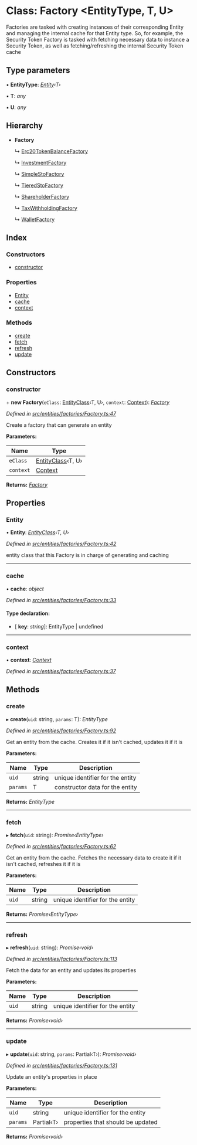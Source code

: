 # Class: Factory <**EntityType, T, U**>

Factories are tasked with creating instances of their corresponding Entity and managing the internal cache for that Entity type.
So, for example, the Security Token Factory is tasked with fetching necessary data to instance a Security Token,
as well as fetching/refreshing the internal Security Token cache

## Type parameters

▪ **EntityType**: *[Entity](entities.entity.md)‹T›*

▪ **T**: *any*

▪ **U**: *any*

## Hierarchy

* **Factory**

  ↳ [Erc20TokenBalanceFactory](entities.factories.erc20tokenbalancefactory.md)

  ↳ [InvestmentFactory](entities.factories.investmentfactory.md)

  ↳ [SimpleStoFactory](entities.factories.simplestofactory.md)

  ↳ [TieredStoFactory](entities.factories.tieredstofactory.md)

  ↳ [ShareholderFactory](entities.factories.shareholderfactory.md)

  ↳ [TaxWithholdingFactory](entities.factories.taxwithholdingfactory.md)

  ↳ [WalletFactory](entities.factories.walletfactory.md)

## Index

### Constructors

* [constructor](entities.factories.factory.md#constructor)

### Properties

* [Entity](entities.factories.factory.md#entity)
* [cache](entities.factories.factory.md#cache)
* [context](entities.factories.factory.md#context)

### Methods

* [create](entities.factories.factory.md#create)
* [fetch](entities.factories.factory.md#fetch)
* [refresh](entities.factories.factory.md#refresh)
* [update](entities.factories.factory.md#update)

## Constructors

###  constructor

\+ **new Factory**(`eClass`: [EntityClass](../interfaces/entities.factories.entityclass.md)‹T, U›, `context`: [Context](_context_.context.md)): *[Factory](entities.factories.factory.md)*

*Defined in [src/entities/factories/Factory.ts:47](https://github.com/PolymathNetwork/polymath-sdk/blob/73ecb26/src/entities/factories/Factory.ts#L47)*

Create a factory that can generate an entity

**Parameters:**

Name | Type |
------ | ------ |
`eClass` | [EntityClass](../interfaces/entities.factories.entityclass.md)‹T, U› |
`context` | [Context](_context_.context.md) |

**Returns:** *[Factory](entities.factories.factory.md)*

## Properties

###  Entity

• **Entity**: *[EntityClass](../interfaces/entities.factories.entityclass.md)‹T, U›*

*Defined in [src/entities/factories/Factory.ts:42](https://github.com/PolymathNetwork/polymath-sdk/blob/73ecb26/src/entities/factories/Factory.ts#L42)*

entity class that this Factory is in charge of generating and caching

___

###  cache

• **cache**: *object*

*Defined in [src/entities/factories/Factory.ts:33](https://github.com/PolymathNetwork/polymath-sdk/blob/73ecb26/src/entities/factories/Factory.ts#L33)*

#### Type declaration:

* \[ **key**: *string*\]: EntityType | undefined

___

###  context

• **context**: *[Context](_context_.context.md)*

*Defined in [src/entities/factories/Factory.ts:37](https://github.com/PolymathNetwork/polymath-sdk/blob/73ecb26/src/entities/factories/Factory.ts#L37)*

## Methods

###  create

▸ **create**(`uid`: string, `params`: T): *EntityType*

*Defined in [src/entities/factories/Factory.ts:92](https://github.com/PolymathNetwork/polymath-sdk/blob/73ecb26/src/entities/factories/Factory.ts#L92)*

Get an entity from the cache. Creates it if it isn't cached, updates it if it is

**Parameters:**

Name | Type | Description |
------ | ------ | ------ |
`uid` | string | unique identifier for the entity |
`params` | T | constructor data for the entity  |

**Returns:** *EntityType*

___

###  fetch

▸ **fetch**(`uid`: string): *Promise‹EntityType›*

*Defined in [src/entities/factories/Factory.ts:62](https://github.com/PolymathNetwork/polymath-sdk/blob/73ecb26/src/entities/factories/Factory.ts#L62)*

Get an entity from the cache. Fetches the necessary data to create it if it isn't cached, refreshes it if it is

**Parameters:**

Name | Type | Description |
------ | ------ | ------ |
`uid` | string | unique identifier for the entity  |

**Returns:** *Promise‹EntityType›*

___

###  refresh

▸ **refresh**(`uid`: string): *Promise‹void›*

*Defined in [src/entities/factories/Factory.ts:113](https://github.com/PolymathNetwork/polymath-sdk/blob/73ecb26/src/entities/factories/Factory.ts#L113)*

Fetch the data for an entity and updates its properties

**Parameters:**

Name | Type | Description |
------ | ------ | ------ |
`uid` | string | unique identifier for the entity  |

**Returns:** *Promise‹void›*

___

###  update

▸ **update**(`uid`: string, `params`: Partial‹T›): *Promise‹void›*

*Defined in [src/entities/factories/Factory.ts:131](https://github.com/PolymathNetwork/polymath-sdk/blob/73ecb26/src/entities/factories/Factory.ts#L131)*

Update an entity's properties in place

**Parameters:**

Name | Type | Description |
------ | ------ | ------ |
`uid` | string | unique identifier for the entity |
`params` | Partial‹T› | properties that should be updated  |

**Returns:** *Promise‹void›*
